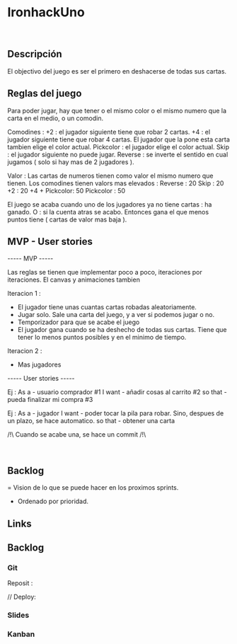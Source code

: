 # IronhackUno
​
## Descripción

El objectivo del juego es ser el primero en deshacerse de todas sus cartas.
​
## Reglas del juego  

Para poder jugar, hay que tener o el mismo color o el mismo numero que la carta en el medio, o un comodin.

Comodines : 
+2 : el jugador siguiente tiene que robar 2 cartas.
+4 : el jugador siguiente tiene que robar 4 cartas. El jugador que la pone esta carta tambien elige el color actual.
Pickcolor : el jugador elige el color actual.
Skip : el jugador siguiente no puede jugar.
Reverse : se inverte el sentido en cual jugamos ( solo si hay mas de 2 jugadores ).

Valor :
Las cartas de numeros tienen como valor el mismo numero que tienen.
Los comodines tienen valors mas elevados :
Reverse : 20
Skip : 20
+2 : 20
+4 + Pickcolor: 50
Pickcolor : 50

El juego se acaba cuando uno de los jugadores ya no tiene cartas : ha ganado.
O : si la cuenta atras se acabo. Entonces gana el que menos puntos tiene ( cartas de valor mas baja ).
​
## MVP - User stories

----- MVP -----

Las reglas se tienen que implementar poco a poco, iteraciones por iteraciones.
El canvas y animaciones tambien

Iteracion 1 :

- El jugador tiene unas cuantas cartas robadas aleatoriamente.
- Jugar solo. Sale una carta del juego, y a ver si podemos jugar o no.
- Temporizador para que se acabe el juego
- El jugador gana cuando se ha deshecho de todas sus cartas. Tiene que tener lo menos puntos posibles
y en el minimo de tiempo.

Iteracion 2 :

- Mas jugadores


----- User stories -----

Ej : 
As a - usuario comprador #1
I want - añadir cosas al carrito #2
so that - pueda finalizar mi compra #3

Ej : 
As a - jugador
I want - poder tocar la pila para robar. Sino, despues de un plazo, se hace automatico.
so that - obtener una carta

/!\ Cuando se acabe una, se hace un commit /!\

​
## Backlog

= Vision de lo que se puede hacer en los proximos sprints.
- Ordenado por prioridad.

## Links

## Backlog

### Git

Reposit :

// Deploy: 

### Slides

### Kanban

